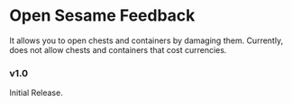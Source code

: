 # Open Sesame Feedback
It allows you to open chests and containers by damaging them.
Currently, does not allow chests and containers that cost currencies.

### v1.0
Initial Release.

